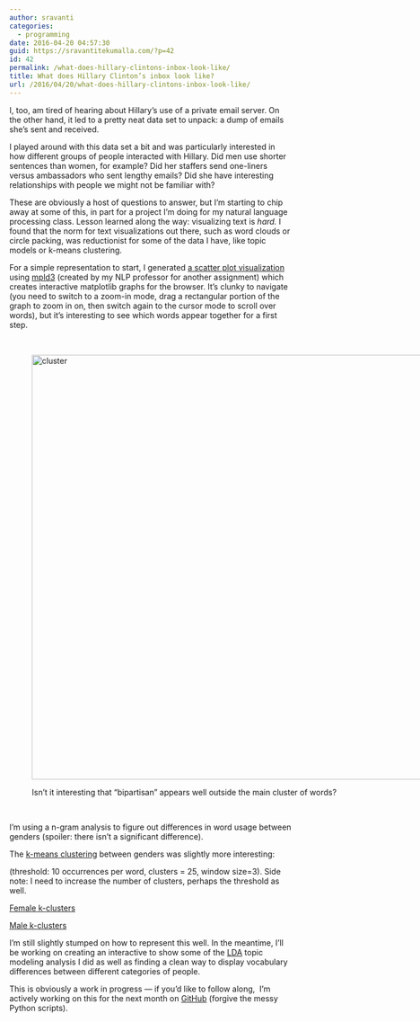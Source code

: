 ```yaml
---
author: sravanti
categories:
  - programming
date: 2016-04-20 04:57:30
guid: https://sravantitekumalla.com/?p=42
id: 42
permalink: /what-does-hillary-clintons-inbox-look-like/
title: What does Hillary Clinton’s inbox look like?
url: /2016/04/20/what-does-hillary-clintons-inbox-look-like/
---
```


I, too, am tired of hearing about Hillary’s use of a private email server. On the other hand, it led to a pretty neat data set to unpack: a dump of emails she’s sent and received.

<span style="font-weight: 400;">I played around with this data set a bit and was particularly interested in how different groups of people interacted with Hillary. Did men use shorter sentences than women, for example? Did her staffers send one-liners versus ambassadors who sent lengthy emails? Did she have interesting relationships with people we might not be familiar with?</span>

<span style="font-weight: 400;">These are obviously a host of questions to answer, but I’m starting to chip away at some of this, in part for a project I’m doing for my natural language processing class. Lesson learned along the way: visualizing text is </span>_<span style="font-weight: 400;">hard.</span>_<span style="font-weight: 400;"> I found that the norm for text visualizations out there, such as word clouds or circle packing, was reductionist for some of the data I have, like topic models or k-means clustering. </span>

<span style="font-weight: 400;">For a simple representation to start, I generated </span>[<span style="font-weight: 400;">a scatter plot visualization</span>](https://sravantitekumalla.com/futureofnews/dataviz/scatter.html) <span style="font-weight: 400;">using <a href="https://mpld3.github.io">mpld3</a> (created by my NLP professor for another assignment) which creates interactive matplotlib graphs for the browser. It’s clunky to navigate (you need to switch to a zoom-in mode, drag a rectangular portion of the graph to zoom in on, then switch again to the cursor mode to scroll over words), but it’s interesting to see which words appear together for a first step.</span>

&nbsp;<figure id="attachment_43" style="width: 980px" class="wp-caption alignnone">

<img class="wp-image-43 size-full" src="https://sravantitekumalla.com/wp-content/uploads/2016/04/Screen-Shot-2016-04-20-at-12.42.52-AM.png" alt="cluster" width="980" height="756" srcset="https://sravantitekumalla.com/wp-content/uploads/2016/04/Screen-Shot-2016-04-20-at-12.42.52-AM.png 980w, https://sravantitekumalla.com/wp-content/uploads/2016/04/Screen-Shot-2016-04-20-at-12.42.52-AM-300x231.png 300w, https://sravantitekumalla.com/wp-content/uploads/2016/04/Screen-Shot-2016-04-20-at-12.42.52-AM-768x592.png 768w, https://sravantitekumalla.com/wp-content/uploads/2016/04/Screen-Shot-2016-04-20-at-12.42.52-AM-800x617.png 800w" sizes="(max-width: 980px) 100vw, 980px" /><figcaption class="wp-caption-text">Isn&#8217;t it interesting that &#8220;bipartisan&#8221; appears well outside the main cluster of words?</figcaption></figure> 

&nbsp;

<span style="font-weight: 400;">I&#8217;m using a n-gram analysis to figure out differences in word usage between genders (spoiler: there isn&#8217;t a significant difference). </span>

<span style="font-weight: 400;">The <a href="https://en.wikipedia.org/wiki/K-means_clustering">k-means clustering</a> between genders was slightly more interesting:</span>

(threshold: 10 occurrences per word, clusters = 25, window size=3). Side note: I need to increase the number of clusters, perhaps the threshold as well.

[Female k-clusters](http://sravantitekumalla.com/47-2/)

[Male k-clusters](http://sravantitekumalla.com/male-k-means-clustering/)

I&#8217;m still slightly stumped on how to represent this well. In the meantime, I&#8217;ll be working on creating an interactive to show some of the [LDA](https://en.wikipedia.org/wiki/Latent_Dirichlet_allocation) topic modeling analysis I did as well as finding a clean way to display vocabulary differences between different categories of people.

This is obviously a work in progress — if you&#8217;d like to follow along,  I&#8217;m actively working on this for the next month on [GitHub](https://github.com/wellesleynlp/sravanti-finalproject) (forgive the messy Python scripts).

&nbsp;
